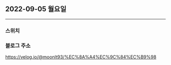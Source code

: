 ## 2022-09-05 월요일

---

### 스위치

### 블로그 주소

https://velog.io/@moonlt93/%EC%8A%A4%EC%9C%84%EC%B9%98

